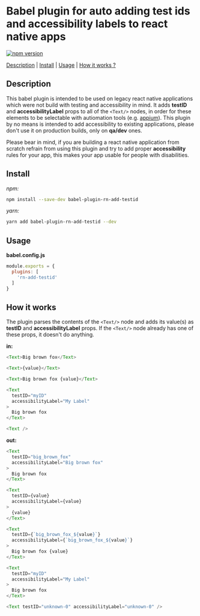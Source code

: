 # Babel plugin for auto adding test ids and accessibility labels to react native apps

[![npm version](https://img.shields.io/npm/v/babel-plugin-rn-add-testid.svg?style=flat-square)](https://www.npmjs.com/package/babel-plugin-rn-add-testid)

[Description](#description) | [Install](#install) | [Usage](#usage) | [How it works ?](#how-it-works)

## Description

This babel plugin is intended to be used on legacy react native applications which were not build with testing and accessibility in mind.
It adds <b>testID</b> and <b>accessibilityLabel</b> props to all of the `<Text/>` nodes, in order for these elements to be selectable with autiomation tools (e.g. [appium](https://appiumpro.com/editions/76-testing-react-native-apps-with-appium)).
This plugin by no means is intended to add accessibility to existing applications, please don't use it on production builds, only on <b>qa/dev</b> ones.

Please bear in mind, if you are building a react native application from scratch refrain from using this plugin and try to add proper <b>accessibility</b> rules for your app, this makes your app usable for people with disabilities.

## Install

<i>npm:</i>

```sh
npm install --save-dev babel-plugin-rn-add-testid
```

<i>yarn:</i>

```sh
yarn add babel-plugin-rn-add-testid --dev
```

## Usage

<b>babel.config.js</b>
```js
module.exports = {
  plugins: [
    'rn-add-testid'
  ]
}
```

## How it works

The plugin parses the contents of the `<Text/>` node and adds its value(s) as <b>testID</b> and <b>accessibilityLabel</b> props. If the `<Text/>` node already has one of these props, it doesn't do anything.

<b>in:</b>
```javascript
<Text>Big brown fox</Text>

<Text>{value}</Text>

<Text>Big brown fox {value}</Text>

<Text
  testID="myID"
  accessibilityLabel="My Label"
>
  Big brown fox
</Text>

<Text />
```
<b>out:</b>
```javascript
<Text
  testID="big_brown_fox"
  accessibilityLabel="Big brown fox"
>
  Big brown fox
</Text>

<Text
  testID={value}
  accessibilityLabel={value}
>
  {value}
</Text>

<Text
  testID={`big_brown_fox_${value}`}
  accessibilityLabel={`big_brown_fox_${value}`}
>
  Big brown fox {value}
</Text>

<Text
  testID="myID"
  accessibilityLabel="My Label"
>
  Big brown fox
</Text>

<Text testID="unknown-0" accessibilityLabel="unknown-0" />
```
